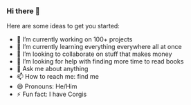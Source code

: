 ### Hi there 👋

Here are some ideas to get you started:

- 🔭 I’m currently working on 100+ projects
- 🌱 I’m currently learning everything everywhere all at once
- 👯 I’m looking to collaborate on stuff that makes money
- 🤔 I’m looking for help with finding more time to read books
- 💬 Ask me about anything
- 📫 How to reach me: find me
- 😄 Pronouns: He/Him
- ⚡ Fun fact: I have Corgis
